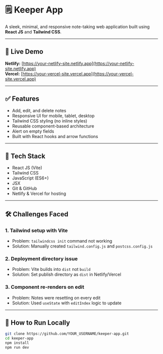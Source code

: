 # 🗒️ Keeper App

A sleek, minimal, and responsive note-taking web application built using **React JS** and **Tailwind CSS**.

---

## 🔗 Live Demo

**Netlify:** [https://your-netlify-site.netlify.app](https://your-netlify-site.netlify.app)  
**Vercel:** [https://your-vercel-site.vercel.app](https://your-vercel-site.vercel.app)

---

## ✅ Features

- Add, edit, and delete notes
- Responsive UI for mobile, tablet, desktop
- Tailwind CSS styling (no inline styles)
- Reusable component-based architecture
- Alert on empty fields
- Built with React hooks and arrow functions

---

## 🧰 Tech Stack

- React JS (Vite)
- Tailwind CSS
- JavaScript (ES6+)
- JSX
- Git & GitHub
- Netlify & Vercel for hosting

---

## 🛠️ Challenges Faced

### 1. **Tailwind setup with Vite**
   - Problem: `tailwindcss init` command not working
   - Solution: Manually created `tailwind.config.js` and `postcss.config.js`

### 2. **Deployment directory issue**
   - Problem: Vite builds into `dist` not `build`
   - Solution: Set publish directory as `dist` in Netlify/Vercel

### 3. **Component re-renders on edit**
   - Problem: Notes were resetting on every edit
   - Solution: Used `useState` with `editIndex` logic to update

---

## 📂 How to Run Locally

```bash
git clone https://github.com/YOUR_USERNAME/keeper-app.git
cd keeper-app
npm install
npm run dev
